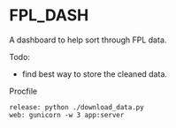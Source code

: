# FPL_DASH 

A dashboard to help sort through FPL data. 

Todo: 
- find best way to store the cleaned data. 

Procfile
```
release: python ./download_data.py
web: gunicorn -w 3 app:server
```
